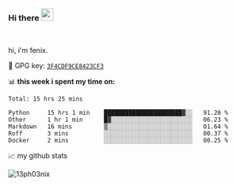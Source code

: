 ### Hi there <img src="https://media.giphy.com/media/hvRJCLFzcasrR4ia7z/giphy.gif" width="25px">

<br />

hi, i'm fenix.

:key: GPG key: [`3F4CDF9CE8423CF3`](https://github.com/13ph03nix.gpg)


📊 **this week i spent my time on:**
<!--START_SECTION:waka-->
```text
Total: 15 hrs 25 mins

Python     15 hrs 1 min    ██████████████████████▓░░   91.28 % 
Other      1 hr 1 min      █▓░░░░░░░░░░░░░░░░░░░░░░░   06.23 % 
Markdown   16 mins         ▒░░░░░░░░░░░░░░░░░░░░░░░░   01.64 % 
Roff       3 mins          ░░░░░░░░░░░░░░░░░░░░░░░░░   00.37 % 
Docker     2 mins          ░░░░░░░░░░░░░░░░░░░░░░░░░   00.25 % 
```
<!--END_SECTION:waka-->


📈 my github stats

<a>
<img align="center" src="https://github-readme-stats.vercel.app/api?username=13ph03nix&show_icons=true&hide=stars&theme=blueberry" alt="13ph03nix" />
</a>
